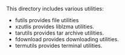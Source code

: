 This directory includes various utilities:

- futils provides file utilities
- xzutlis provides liblzma utilities.
- tarutils provides tar archive utilities.
- fdownload provides downloading utilities.
- termutils provides terminal utilities.
